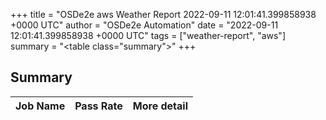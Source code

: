 +++
title = "OSDe2e aws Weather Report 2022-09-11 12:01:41.399858938 +0000 UTC"
author = "OSDe2e Automation"
date = "2022-09-11 12:01:41.399858938 +0000 UTC"
tags = ["weather-report", "aws"]
summary = "<table class=\"summary\"></table>"
+++
## Summary

| Job Name | Pass Rate | More detail |
|----------|-----------|-------------|




